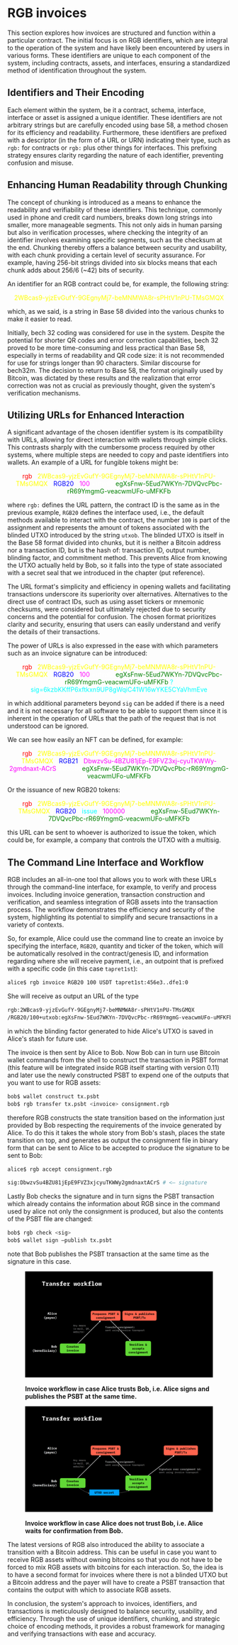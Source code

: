 # RGB invoices

This section explores how invoices are structured and function within a particular contract. The initial focus is on RGB identifiers, which are integral to the operation of the system and have likely been encountered by users in various forms. These identifiers are unique to each component of the system, including contracts, assets, and interfaces, ensuring a standardized method of identification throughout the system.

## Identifiers and Their Encoding

Each element within the system, be it a contract, schema, interface, interface or asset is assigned a unique identifier. These identifiers are not arbitrary strings but are carefully encoded using base 58, a method chosen for its efficiency and readability. Furthermore, these identifiers are prefixed with a descriptor (in the form of a URL or URN) indicating their type, such as `rgb:` for contracts or `rgb:` plus other things for interfaces. This prefixing strategy ensures clarity regarding the nature of each identifier, preventing confusion and misuse.

## Enhancing Human Readability through Chunking

The concept of chunking is introduced as a means to enhance the readability and verifiability of these identifiers. This technique, commonly used in phone and credit card numbers, breaks down long strings into smaller, more manageable segments. This not only aids in human parsing but also in verification processes, where checking the integrity of an identifier involves examining specific segments, such as the checksum at the end. Chunking thereby offers a balance between security and usability, with each chunk providing a certain level of security assurance. For example, having 256-bit strings divided into six blocks means that each chunk adds about 256/6 (~42) bits of security.

An identifier for an RGB contract could be, for example, the following string:
<p style="text-align: center;">
    <span style="color: yellow;">
        2WBcas9-yjzEvGufY-9GEgnyMj7-beMNMWA8r-sPHtV1nPU-TMsGMQX
    </span>
</p>
which, as we said, is a string in Base 58 divided into the various chunks to make it easier to read.

Initially, bech 32 coding was considered for use in the system. Despite the potential for shorter QR codes and error correction capabilities, bech 32 proved to be more time-consuming and less practical than Base 58, especially in terms of readability and QR code size: it is not recommended for use for strings longer than 90 characters. Similar discourse for bech32m. The decision to return to Base 58, the format originally used by Bitcoin, was dictated by these results and the realization that error correction was not as crucial as previously thought, given the system's verification mechanisms.

## Utilizing URLs for Enhanced Interaction

A significant advantage of the chosen identifier system is its compatibility with URLs, allowing for direct interaction with wallets through simple clicks. This contrasts sharply with the cumbersome process required by other systems, where multiple steps are needed to copy and paste identifiers into wallets. An example of a URL for fungible tokens might be:
<p style="text-align: center;">
    <span style="color: red;">
        rgb
    </span>
    <span style="color: white;">
        :
    </span>
    <span style="color: yellow;">
        2WBcas9-yjzEvGufY-9GEgnyMj7-beMNMWA8r-sPHtV1nPU-TMsGMQX
    </span>
    <span style="color: white;">
        /
    </span>
    <span style="color: blue;">
        RGB20
    </span>
    <span style="color: white;">
        /
    </span>
    <span style="color: magenta;">
        100
    </span>
    <span style="color: white;">
        +utxob:
    </span>
    <span style="color: green;">
        egXsFnw-5Eud7WKYn-7DVQvcPbc-rR69YmgmG-veacwmUFo-uMFKFb
    </span>
</p>

where `rgb:` defines the URL pattern, the contract ID is the same as in the previous example, `RGB20` defines the interface used, i.e., the default methods available to interact with the contract, the number `100` is part of the assignment and represents the amount of tokens associated with the blinded UTXO introduced by the string `utxob`. The blinded UTXO is itself in the Base 58 format divided into chunks, but it is neither a Bitcoin address nor a transaction ID, but is the hash of: transaction ID, output number, blinding factor, and commitment method. This prevents Alice from knowing the UTXO actually held by Bob, so it falls into the type of state associated with a secret seal that we introduced in the chapter (put reference).

The URL format's simplicity and efficiency in opening wallets and facilitating transactions underscore its superiority over alternatives.
Alternatives to the direct use of contract IDs, such as using asset tickers or mnemonic checksums, were considered but ultimately rejected due to security concerns and the potential for confusion. The chosen format prioritizes clarity and security, ensuring that users can easily understand and verify the details of their transactions.

The power of URLs is also expressed in the ease with which parameters such as an invoice signature can be introduced:
<p style="text-align: center;">
    <span style="color: red;">
        rgb
    </span>
    <span style="color: white;">
        :
    </span>
    <span style="color: yellow;">
        2WBcas9-yjzEvGufY-9GEgnyMj7-beMNMWA8r-sPHtV1nPU-TMsGMQX
    </span>
    <span style="color: white;">
        /
    </span>
    <span style="color: blue;">
        RGB20
    </span>
    <span style="color: white;">
        /
    </span>
    <span style="color: magenta;">
        100
    </span>
    <span style="color: white;">
        +utxob:
    </span>
    <span style="color: green;">
        egXsFnw-5Eud7WKYn-7DVQvcPbc-rR69YmgmG-veacwmUFo-uMFKFb
    </span>
    <span style="color: cyan;">
        ?sig=6kzbKKffP6xftkxn9UP8gWqiC41W16wYKE5CYaVhmEve
    </span>
</p>

in which additional parameters beyond `sig` can be added if there is a need and it is not necessary for all software to be able to support them since it is inherent in the operation of URLs that the path of the request that is not understood can be ignored.

We can see how easily an NFT can be defined, for example:
<p style="text-align: center;">
    <span style="color: red;">
        rgb
    </span>
    <span style="color: white;">
        :
    </span>
    <span style="color: yellow;">
        2WBcas9-yjzEvGufY-9GEgnyMj7-beMNMWA8r-sPHtV1nPU-TMsGMQX
    </span>
    <span style="color: white;">
        /
    </span>
    <span style="color: blue;">
        RGB21
    </span>
    <span style="color: white;">
        /
    </span>
    <span style="color: magenta;">
        DbwzvSu-4BZU81jEp-E9FVZ3xj-cyuTKWWy-2gmdnaxt-ACrS
    </span>
    <span style="color: white;">
        +utxob:
    </span>
    <span style="color: green;">
        egXsFnw-5Eud7WKYn-7DVQvcPbc-rR69YmgmG-veacwmUFo-uMFKFb
    </span>
</p>
Or the issuance of new RGB20 tokens:
<p style="text-align: center;">
    <span style="color: red;">
        rgb
    </span>
    <span style="color: white;">
        :
    </span>
    <span style="color: yellow;">
        2WBcas9-yjzEvGufY-9GEgnyMj7-beMNMWA8r-sPHtV1nPU-TMsGMQX
    </span>
    <span style="color: white;">
        /
    </span>
    <span style="color: blue;">
        RGB20
    </span>
    <span style="color: white;">
        /
    </span>
    <span style="color: cyan;">
        issue
    </span>
    <span style="color: white;">
        /
    </span>
    <span style="color: magenta;">
        100000
    </span>
    <span style="color: white;">
        +utxob:
    </span>
    <span style="color: green;">
        egXsFnw-5Eud7WKYn-7DVQvcPbc-rR69YmgmG-veacwmUFo-uMFKFb
    </span>
</p>
this URL can be sent to whoever is authorized to issue the token, which could be, for example, a company that controls the UTXO with a multisig.

## The Command Line Interface and Workflow

RGB includes an all-in-one tool that allows you to work with these URLs through the command-line interface, for example, to verify and process invoices. Including invoice generation, transaction construction and verification, and seamless integration of RGB assets into the transaction process. The workflow demonstrates the efficiency and security of the system, highlighting its potential to simplify and secure transactions in a variety of contexts.

So, for example, Alice could use the command line to create an invoice by specifying the interface, `RGB20`, quantity and ticker of the token, which will be automatically resolved in the contract/genesis ID, and information regarding where she will receive payment, i.e., an outpoint that is prefixed with a specific code (in this case `tapret1st`):
```bash
alice$ rgb invoice RGB20 100 USDT tapret1st:456e3..dfe1:0
```
She will receive as output an URL of the type
```bash
rgb:2WBcas9-yjzEvGufY-9GEgnyMj7-beMNMWA8r-sPHtV1nPU-TMsGMQX
/RGB20/100+utxob:egXsFnw-5Eud7WKYn-7DVQvcPbc-rR69YmgmG-veacwmUFo-uMFKFb
```
in which the blinding factor generated to hide Alice's UTXO is saved in Alice's stash for future use.

The invoice is then sent by Alice to Bob. Now Bob can in turn use Bitcoin wallet commands from the shell to construct the transaction in PSBT format (this feature will be integrated inside RGB itself starting with version 0.11) and later use the newly constructed PSBT to expend one of the outputs that you want to use for RGB assets:
```bash
bob$ wallet construct tx.psbt
bob$ rgb transfer tx.psbt <invoice> consignment.rgb
```
therefore RGB constructs the state transition based on the information just provided by Bob respecting the requirements of the invoice generated by Alice. To do this it takes the whole story from Bob's stash, places the state transition on top, and generates as output the consignment file in binary form that can be sent to Alice to be accepted to produce the signature to be sent to Bob:
```bash
alice$ rgb accept consignment.rgb
```
```bash
sig:DbwzvSu4BZU81jEpE9FVZ3xjcyuTKWWy2gmdnaxtACrS # <— signature
```

Lastly Bob checks the signature and in turn signs the PSBT transaction which already contains the information about RGB since in the command used by alice not only the consignment is produced, but also the contents of the PSBT file are changed:
```bash
bob$ rgb check <sig>
bob$ wallet sign —publish tx.psbt
```
note that Bob publishes the PSBT transaction at the same time as the signature in this case.

<figure>
    <img src="../.gitbook/assets/invoice_workflow_0.png" alt="Invoice workflow in case Alice trusts Bob.">
    <figcaption>
        <p>
            <strong>
                Invoice workflow in case Alice trusts Bob, i.e. Alice signs and publishes the PSBT at the same time.
            </strong>
        </p>
    </figcaption>
</figure>

<figure>
    <img src="../.gitbook/assets/invoice_workflow_1.png" alt="Invoice workflow in case Alice does not trust Bob.">
    <figcaption>
        <p>
            <strong>
                Invoice workflow in case Alice does not trust Bob, i.e. Alice waits for confirmation from Bob.
            </strong>
        </p>
    </figcaption>
</figure>

The latest versions of RGB also introduced the ability to associate a transition with a Bitcoin address. This can be useful in case you want to receive RGB assets without owning bitcoins so that you do not have to be forced to mix RGB assets with bitcoins for each interaction. So, the idea is to have a second format for invoices where there is not a blinded UTXO but a Bitcoin address and the payer will have to create a PSBT transaction that contains the output with which to associate RGB assets.

In conclusion, the system's approach to invoices, identifiers, and transactions is meticulously designed to balance security, usability, and efficiency. Through the use of unique identifiers, chunking, and strategic choice of encoding methods, it provides a robust framework for managing and verifying transactions with ease and accuracy.